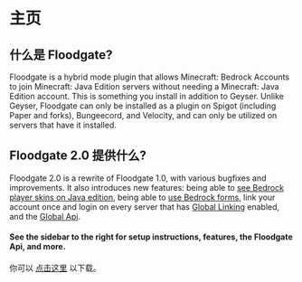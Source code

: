 # 主页

## 什么是 Floodgate?

Floodgate is a hybrid mode plugin that allows Minecraft: Bedrock Accounts to join Minecraft: Java Edition servers without needing a Minecraft: Java Edition account. This is something you install in addition to Geyser. Unlike Geyser, Floodgate can only be installed as a plugin on Spigot (including Paper and forks), Bungeecord, and Velocity, and can only be utilized on servers that have it installed.

## Floodgate 2.0 提供什么?

Floodgate 2.0 is a rewrite of Floodgate 1.0, with various bugfixes and improvements. It also introduces new features: being able to [see Bedrock player skins on Java edition](https://github.com/GeyserMC/Floodgate/wiki/Features#What-is-skin-uploading), being able to [use Bedrock forms](https://github.com/GeyserMC/Floodgate/wiki/Forms), link your account once and login on every server that has [Global Linking](https://github.com/GeyserMC/Floodgate/wiki/Features#What-is-Global-Linking) enabled, and the [Global Api](https://github.com/GeyserMC/Floodgate/wiki/Features#What-is-the-Global-Api).

#### See the sidebar to the right for setup instructions, features, the Floodgate Api, and more.

你可以 [点击这里](https://ci.opencollab.dev/job/GeyserMC/job/Floodgate/job/master/) 以下载。
